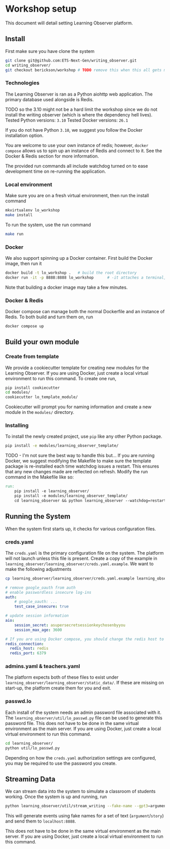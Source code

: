 # Workshop setup

This document will detail setting Learning Observer platform.

## Install

First make sure you have clone the system

```bash
git clone git@github.com:ETS-Next-Gen/writing_observer.git
cd writing_observer/
git checkout berickson/workshop # TODO remove this when this all gets merged
```

### Technologies

The Learning Observer is ran as a Python aiohttp web application. The primary database used alongside is Redis.

TODO so the 3.10 might not be a hard limit the workshop since we do not install the writing observer (which is where the dependency hell lives).
Tested Python versions: `3.10`
Tested Docker versions: `26.1`

If you do not have Python `3.10`, we suggest you follow the Docker installation option.

You are welcome to use your own instance of redis; however, `docker compose` allows us to spin up an instance of Redis and connect to it. See the Docker & Redis section for more information.

The provided run commands all include watchdog turned on to ease development time on re-running the application.

### Local environment

Make sure you are on a fresh virtual environment, then run the install command

```bash
mkvirtualenv lo_workshop
make install
```

To run the system, use the run command

```bash
make run
```

### Docker

We also support spinning up a Docker container. First build the Docker image, then run it

```bash
docker build -t lo_workshop .   # build the root directory
docker run -it -p 8888:8888 lo_workshop      # -it attaches a terminal, -p attaches local port 8888 to dockers 8888 port
```

Note that building a docker image may take a few minutes.

### Docker & Redis

Docker compose can manage both the normal Dockerfile and an instance of Redis. To both build and turn them on, run

```bash
docker compose up
```

## Build your own module

### Create from template

We provide a cookiecutter template for creating new modules for the Learning Observer. If you are using Docker, just create a local virtual environment to run this command. To create one run,

```bash
pip install cookiecutter
cd modules/
cookiecutter lo_template_module/
```

Cookiecutter will prompt you for naming information and create a new module in the `modules/` directory.

### Installing

To install the newly created project, use `pip` like any other Python package.

```bash
pip install -e modules/learning_observer_template/
```

TODO - I'm not sure the best way to handle this but...
If you are running Docker, we suggest modifying the Makefile to make sure the template package is re-installed each time watchdog issues a restart. This ensures that any new changes made are reflected on refresh. Modify the run command in the Makefile like so:

```Makefile
run:
    pip install -e learning_observer/
    pip install -e modules/learning_observer_template/
    cd learning_observer && python learning_observer --watchdog=restart
```

## Running the System

When the system first starts up, it checks for various configuration files.

### creds.yaml

The `creds.yaml` is the primary configuration file on the system. The platform will not launch unless this file is present. Create a copy of the example in `learning_observer/learning_observer/creds.yaml.example`. We want to make the following adjustments

```bash
cp learning_observer/learning_observer/creds.yaml.example learning_observer/creds.yaml
```

```yaml
# remove google_oauth from auth
# enable passwordless insecure log-ins
auth:
    # google_oauth: ...
    test_case_insecure: true

# update session information
aio:
    session_secret: asupersecretsessionkeychosenbyyou
    session_max_age: 3600

# If you are using Docker compose, you should change the redis host to
redis_connection:
  redis_host: redis
  redis_port: 6379
```

### admins.yaml & teachers.yaml

The platform expects both of these files to exist under `learning_observer/learning_observer/static_data/`. If these are missing on start-up, the platform create them for you and exit.

### passwd.lo

Each install of the system needs an admin password file associated with it. The `learning_observer/util/lo_passwd.py` file can be used to generate this password file. This does not have to be done in the same virtual environment as the main server. If you are using Docker, just create a local virtual environment to run this command.

```bash
cd learning_observer/
python util/lo_passwd.py
```

Depending on how the `creds.yaml` authorization settings are configured, you may be required to use the password you create.

## Streaming Data

We can stream data into the system to simulate a classroom of students working. Once the system is up and running, run

```bash
python learning_observer/util/stream_writing --fake-name --gpt3=argument --url=localhost:8888
```

This will generate events using fake names for a set of text (`argument`/`story`) and send them to `localhost:8888`.

This does not have to be done in the same virtual environment as the main server. If you are using Docker, just create a local virtual environment to run this command.
